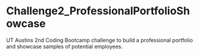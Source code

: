# Challenge2_ProfessionalPortfolioShowcase
UT Austins 2nd Coding Bootcamp challenge to build a professional portfolio and showcase samples of potential employees.
